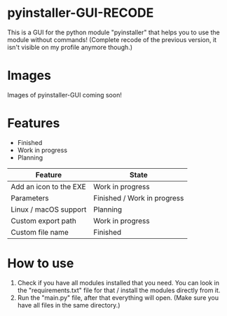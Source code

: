 # pyinstaller-GUI-RECODE
This is a GUI for the python module "pyinstaller" that helps you to use the module without commands! (Complete recode of the previous version, it isn't visible on my profile anymore though.)

# Images
Images of pyinstaller-GUI coming soon!

# Features
* Finished
* Work in progress
* Planning

| Feature | State |
| -------- | -------- |
| Add an icon to the EXE | Work in progress |
| Parameters | Finished / Work in progress |
| Linux / macOS support | Planning |
| Custom export path | Work in progress |
| Custom file name | Finished |

# How to use
1. Check if you have all modules installed that you need. You can look in the "requirements.txt" file for that / install the modules directly from it.
2. Run the "main.py" file, after that everything will open. (Make sure you have all files in the same directory.)
